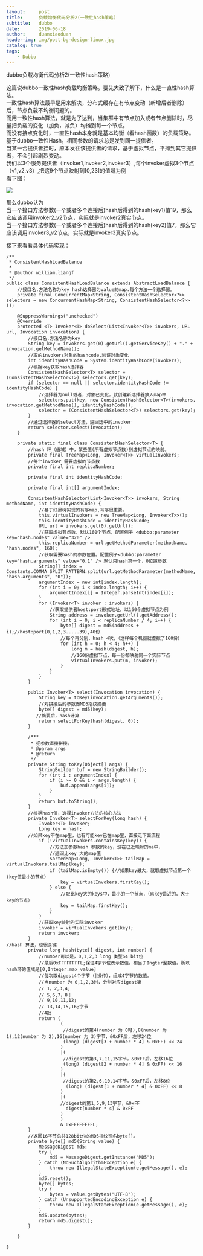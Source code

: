 ```yaml
---
layout:     post
title:      负载均衡代码分析2(一致性hash策略)
subtitle:   dubbo
date:       2019-06-18
author:     duanxiaoduan
header-img: img/post-bg-design-linux.jpg
catalog: true
tags:
    - Dubbo
---
```


dubbo负载均衡代码分析2(一致性hash策略)


这篇说dubbo一致性hash负载均衡策略。要先大致了解下，什么是一直性hash算法。  
一致性hash算法最早是用来解决，分布式缓存在有节点变动（新增后者删除）后，节点负载不均衡问题的。  
而用一致性hash算法，就是为了达到，当集群中有节点加入或者节点删除时，尽量把负载的变化（加负，减负）均摊到每一个节点。  
而没有接点变化时，一直性hash本身就是基本均衡（看hash函数）的负载策略。  
基于dubbo一致性Hash，相同参数的请求总是发到同一提供者。  
当某一台提供者挂时，原本发往该提供者的请求，基于虚拟节点，平摊到其它提供者，不会引起剧烈变动。  
我们以3个服务提供者（invoker1,invoker2,invoker3）,每个invoker虚拟3个节点（v1,v2,v3）,把这9个节点映射到\[0,23\]的值域为例  
看下图：

![](https://static.oschina.net/uploads/space/2017/1114/132651_f2zO_146130.jpg)

那么dubbo认为  
当一个接口方法参数(一个或者多个连接后)hash后得到的hash(key1)值19，那么它应该调用invoker2_v2节点，实际就是invoker2真实节点。  
当一个接口方法参数(一个或者多个连接后)hash后得到的hash(key2)值7，那么它应该调用invoker3_v2节点，实际就是invoker3真实节点。

接下来看看具体代码实现：

    /**
     * ConsistentHashLoadBalance
     *
     * @author william.liangf
     */
    public class ConsistentHashLoadBalance extends AbstractLoadBalance {
        //接口名.方法名称为key hash选择器为value的map.每个方法一个选择器。
        private final ConcurrentMap<String, ConsistentHashSelector<?>> selectors = new ConcurrentHashMap<String, ConsistentHashSelector<?>>();
    
        @SuppressWarnings("unchecked")
        @Override
        protected <T> Invoker<T> doSelect(List<Invoker<T>> invokers, URL url, Invocation invocation) {
            //接口名.方法名称为key
            String key = invokers.get(0).getUrl().getServiceKey() + "." + invocation.getMethodName();
            //取的invokers对象的hashcode,验证对象变化
            int identityHashCode = System.identityHashCode(invokers);
            //根据key获取hash选择器
            ConsistentHashSelector<T> selector = (ConsistentHashSelector<T>) selectors.get(key);
            if (selector == null || selector.identityHashCode != identityHashCode) {
                //选择器为null或者，对象已变化，就创建新选择器放入map中
                selectors.put(key, new ConsistentHashSelector<T>(invokers, invocation.getMethodName(), identityHashCode));
                selector = (ConsistentHashSelector<T>) selectors.get(key);
            }
            //通过选择器的select方法，返回选中的invoker
            return selector.select(invocation);
        }
    
        private static final class ConsistentHashSelector<T> {
            //hash 环（值域）中，某些值(所有虚拟节点数)到虚拟节点的映射。
            private final TreeMap<Long, Invoker<T>> virtualInvokers;
            //每个invoker 需要虚拟的节点数
            private final int replicaNumber;
    
            private final int identityHashCode;
    
            private final int[] argumentIndex;
    
            ConsistentHashSelector(List<Invoker<T>> invokers, String methodName, int identityHashCode) {
                //基于红黑树实现的有序map,有序很重要。
                this.virtualInvokers = new TreeMap<Long, Invoker<T>>();
                this.identityHashCode = identityHashCode;
                URL url = invokers.get(0).getUrl();
                //获取虚拟节点数，默认160个节点，配置例子 <dubbo:parameter key="hash.nodes" value="320" />
                this.replicaNumber = url.getMethodParameter(methodName, "hash.nodes", 160);
                //获取需要hash的参数位置。配置例子<dubbo:parameter key="hash.arguments" value="0,1" /> 默认只hash第一个，0位置参数
                String[] index = Constants.COMMA_SPLIT_PATTERN.split(url.getMethodParameter(methodName, "hash.arguments", "0"));
                argumentIndex = new int[index.length];
                for (int i = 0; i < index.length; i++) {
                    argumentIndex[i] = Integer.parseInt(index[i]);
                }
                for (Invoker<T> invoker : invokers) {
                    //获取提供者host:port形式地址，以160个虚拟节点为例
                    String address = invoker.getUrl().getAddress();
                    for (int i = 0; i < replicaNumber / 4; i++) {
                        byte[] digest = md5(address + i);//host:port(0,1,2,3.....39),40份
                        //每个再分别，hash 4次，（这样每个机器就虚拟了160份）
                        for (int h = 0; h < 4; h++) {
                            long m = hash(digest, h);
                            //160份虚拟节点，每一份都映射同一个实际节点
                            virtualInvokers.put(m, invoker);
                        }
                    }
                }
            }
    
            public Invoker<T> select(Invocation invocation) {
                String key = toKey(invocation.getArguments());
                //对拼接后的参数做MD5指纹摘要
                byte[] digest = md5(key);
               //摘要后，hash计算
                return selectForKey(hash(digest, 0));
            }
    
            /***
             * 把参数直接拼接。
             * @param args
             * @return
             */
            private String toKey(Object[] args) {
                StringBuilder buf = new StringBuilder();
                for (int i : argumentIndex) {
                    if (i >= 0 && i < args.length) {
                        buf.append(args[i]);
                    }
                }
                return buf.toString();
            }
            //根据hash值，选择invoker方法的核心方法
            private Invoker<T> selectForKey(long hash) {
                Invoker<T> invoker;
                Long key = hash;
    	    //如果key不在map里，也有可能key已在map里，直接走下面流程
                if (!virtualInvokers.containsKey(key)) {
                    //方法加参数hash 参数的key，没在已近映射的ma中，
                    //返回比key 大的map值
                    SortedMap<Long, Invoker<T>> tailMap = virtualInvokers.tailMap(key);
                    if (tailMap.isEmpty()) {//如果key最大，就取虚拟节点第一个(key值最小的节点）
                        key = virtualInvokers.firstKey();
                    } else {
                        //取比key大的keys中，最小的一个节点，（离key最近的，大于key的节点）
                        key = tailMap.firstKey();
                    }
                }
                //获取key映射的实际invoker
                invoker = virtualInvokers.get(key);
                return invoker;
            }
    //hash 算法，也很关键
            private long hash(byte[] digest, int number) {
                //number可以是，0,1,2,3 long 类型64 bit位
                //最后0xFFFFFFFFL;保证4字节位表示数值。相当于Ingter型数值。所以hash环的值域是[0,Integer.max_value]
                //每次取digest4个字节（|操作），组成4字节的数值。
                //当number 为 0,1,2,3时，分别对应digest第
                // 1，2,3,4;
                // 5,6,7，8；
                // 9,10,11,12;
                // 13,14,15,16;字节
                //4批
                return (
                        (
                         //digest的第4(number 为 0时),8(number 为 1),12(number 为 2),16(number 为 3)字节，&0xFF后，左移24位
                         (long) (digest[3 + number * 4] & 0xFF) << 24
                        )
                        |(
                         //digest的第3,7,11,15字节，&0xFF后，左移16位
                         (long) (digest[2 + number * 4] & 0xFF) << 16
                        )
                        |(
                         //digest的第2,6,10,14字节，&0xFF后，左移8位
                          (long) (digest[1 + number * 4] & 0xFF) << 8
                        )
                        |(
                        //digest的第1,5,9,13字节，&0xFF
                          digest[number * 4] & 0xFF
                        )
                        )
                        & 0xFFFFFFFFL;
            }
            //返回16字节总共128bit位的MD5指纹签名byte[]。
            private byte[] md5(String value) {
                MessageDigest md5;
                try {
                    md5 = MessageDigest.getInstance("MD5");
                } catch (NoSuchAlgorithmException e) {
                    throw new IllegalStateException(e.getMessage(), e);
                }
                md5.reset();
                byte[] bytes;
                try {
                    bytes = value.getBytes("UTF-8");
                } catch (UnsupportedEncodingException e) {
                    throw new IllegalStateException(e.getMessage(), e);
                }
                md5.update(bytes);
                return md5.digest();
            }
    
        }
    
    }
    